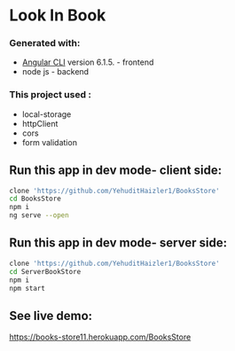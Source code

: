 # Look In Book

### Generated with:
* [Angular CLI](https://github.com/angular/angular-cli) version 6.1.5. - frontend    
* node js - backend

### This project used :
* local-storage
* httpClient
* cors
* form validation

## Run this app in dev mode- client side:
```bash
clone 'https://github.com/YehuditHaizler1/BooksStore'
cd BooksStore
npm i
ng serve --open
```
## Run this app in dev mode- server side:
```bash
clone 'https://github.com/YehuditHaizler1/BooksStore'
cd ServerBookStore
npm i
npm start
```

## See live demo:
https://books-store11.herokuapp.com/BooksStore

